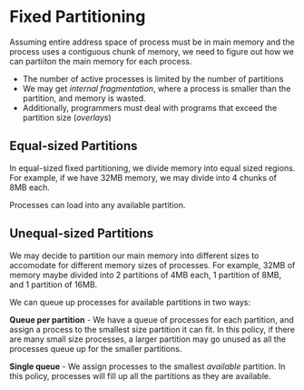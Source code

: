# Fixed Partitioning
Assuming entire address space of process must be in main memory and the process uses a contiguous chunk of memory, we need to figure out how we can partiiton the main memory for each process.

* The number of active processes is limited by the number of partitions
* We may get *internal fragmentation*, where a process is smaller than the partition, and memory is wasted.
* Additionally, programmers must deal with programs that exceed the partition size (*overlays*)

## Equal-sized Partitions
In equal-sized fixed partitioning, we divide memory into equal sized regions. For example, if we have 32MB memory, we may divide into 4 chunks of 8MB each.

Processes can load into any available partition.

## Unequal-sized Partitions
We may decide to partition our main memory into different sizes to accomodate for different memory sizes of processes. For example, 32MB of memory maybe divided into 2 partitions of 4MB each, 1 partition of 8MB, and 1 partition of 16MB.  

We can queue up processes for available partitions in two ways: 

**Queue per partition** - We have a queue of processes for each partition, and assign a process to the smallest size partition it can fit. In this policy, if there are many small size processes, a larger partition may go unused as all the processes queue up for the smaller partitions.

**Single queue** - We assign processes to the smallest *available* partition. In this policy, processes will fill up all the partitions as they are available.
